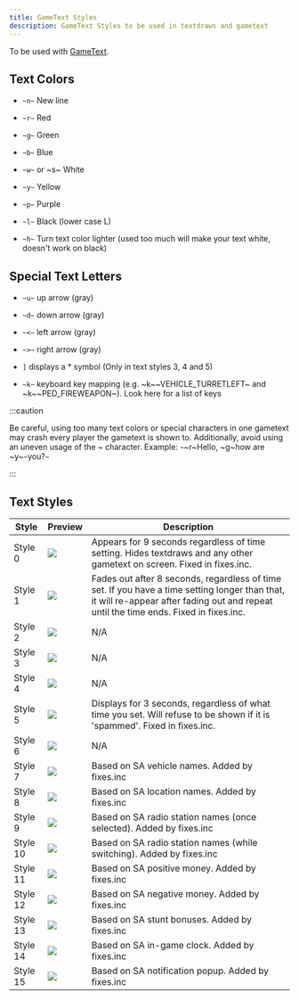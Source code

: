 ```yaml
---
title: GameText Styles
description: GameText Styles to be used in textdraws and gametext
---
```


To be used with [GameText](../functions/GameTextForPlayer).

## Text Colors

- `~n~` New line

- `~r~` Red

- `~g~` Green

- `~b~` Blue

- `~w~` or ~s~ White

- `~y~` Yellow

- `~p~` Purple

- `~l~` Black (lower case L)

- `~h~` Turn text color lighter (used too much will make your text white, doesn't work on black)

## Special Text Letters

- `~u~` up arrow (gray)

- `~d~` down arrow (gray)

- `~<~` left arrow (gray)

- `~>~` right arrow (gray)

- `]` displays a \* symbol (Only in text styles 3, 4 and 5)

- `~k~` keyboard key mapping (e.g. ~k~~VEHICLE_TURRETLEFT~ and ~k~~PED_FIREWEAPON~). Look here for a list of keys

:::caution

Be careful, using too many text colors or special characters in one gametext may crash every player the gametext is shown to. Additionally, avoid using an uneven usage of the ~ character. Example: `~`~r~Hello, ~g~how are ~y~`~`you?`~`

:::


## Text Styles

| Style   | Preview                                | Description                                                                                                                                                        |
| ------- | -------------------------------------- | ------------------------------------------------------------------------------------------------------------------------------------------------------------------ |
| Style 0 | ![](/images/gameTextStyles/style0.png) | Appears for 9 seconds regardless of time setting. Hides textdraws and any other gametext on screen.  Fixed in fixes.inc.                                                                |
| Style 1 | ![](/images/gameTextStyles/style1.png) | Fades out after 8 seconds, regardless of time set. If you have a time setting longer than that, it will re-appear after fading out and repeat until the time ends.  Fixed in fixes.inc. |
| Style 2 | ![](/images/gameTextStyles/style2.png) | N/A                                                                                                                                                                |
| Style 3 | ![](/images/gameTextStyles/style3.png) | N/A                                                                                                                                                                |
| Style 4 | ![](/images/gameTextStyles/style4.png) | N/A                                                                                                                                                                |
| Style 5 | ![](/images/gameTextStyles/style5.png) | Displays for 3 seconds, regardless of what time you set. Will refuse to be shown if it is 'spammed'.  Fixed in fixes.inc.                                                               |
| Style 6 | ![](/images/gameTextStyles/style6.png) | N/A                                                                                                                                                                |
| Style 7 | ![](/images/gameTextStyles/style7.png) | Based on SA vehicle names.  Added by fixes.inc                                                                                                                                                               |
| Style 8 | ![](/images/gameTextStyles/style8.png) | Based on SA location names.  Added by fixes.inc                                                                                                                                                               |
| Style 9 | ![](/images/gameTextStyles/style9.png) | Based on SA radio station names (once selected).  Added by fixes.inc                                                                                                                                                               |
| Style 10 | ![](/images/gameTextStyles/style10.png) | Based on SA radio station names (while switching).  Added by fixes.inc                                                                                                                                                               |
| Style 11 | ![](/images/gameTextStyles/style11.png) | Based on SA positive money.  Added by fixes.inc                                                                                                                                                               |
| Style 12 | ![](/images/gameTextStyles/style12.png) | Based on SA negative money.  Added by fixes.inc                                                                                                                                                               |
| Style 13 | ![](/images/gameTextStyles/style13.png) | Based on SA stunt bonuses.  Added by fixes.inc                                                                                                                                                               |
| Style 14 | ![](/images/gameTextStyles/style14.png) | Based on SA in-game clock.  Added by fixes.inc                                                                                                                                                               |
| Style 15 | ![](/images/gameTextStyles/style15.png) | Based on SA notification popup.  Added by fixes.inc                                                                                                                                                               |
